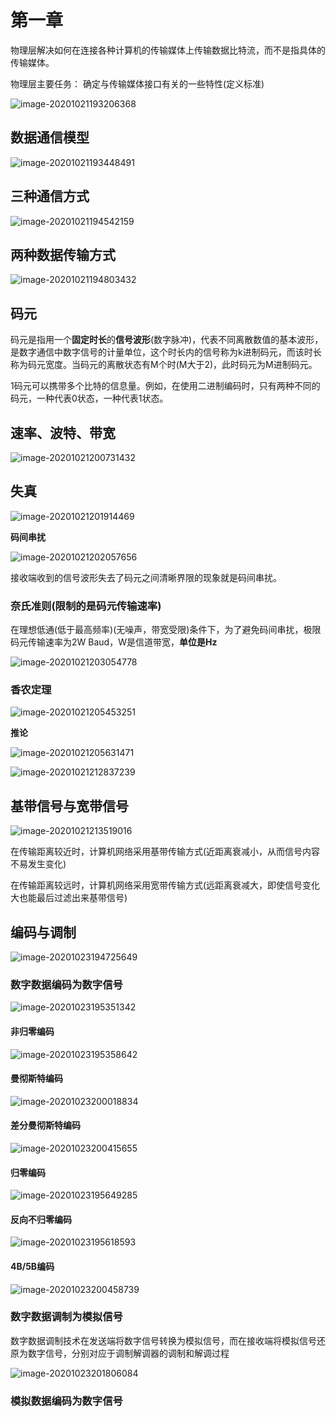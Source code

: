 # 第一章

物理层解决如何在连接各种计算机的传输媒体上传输数据比特流，而不是指具体的传输媒体。  

物理层主要任务： 确定与传输媒体接口有关的一些特性(定义标准)  

![image-20201021193206368](assets/image-20201021193206368.png)

## 数据通信模型

![image-20201021193448491](assets/image-20201021193448491.png)  

## 三种通信方式

![image-20201021194542159](assets/image-20201021194542159.png)  

## 两种数据传输方式

![image-20201021194803432](assets/image-20201021194803432.png)  

## 码元

码元是指用一个**固定时长**的**信号波形**(数字脉冲)，代表不同离散数值的基本波形，是数字通信中数字信号的计量单位，这个时长内的信号称为k进制码元，而该时长称为码元宽度。当码元的离散状态有M个时(M大于2)，此时码元为M进制码元。  

1码元可以携带多个比特的信息量。例如，在使用二进制编码时，只有两种不同的码元，一种代表0状态，一种代表1状态。  

##  速率、波特、带宽

![image-20201021200731432](assets/image-20201021200731432.png)  

##  失真

![image-20201021201914469](assets/image-20201021201914469.png)  

**码间串扰**  

![image-20201021202057656](assets/image-20201021202057656.png)  

接收端收到的信号波形失去了码元之间清晰界限的现象就是码间串扰。  

### 奈氏准则(限制的是码元传输速率)

在理想低通(低于最高频率)(无噪声，带宽受限)条件下，为了避免码间串扰，极限码元传输速率为2W Baud，W是信道带宽，**单位是Hz**  

![image-20201021203054778](assets/image-20201021203054778.png)  

### 香农定理

![image-20201021205453251](assets/image-20201021205453251.png)  

**推论**  

![image-20201021205631471](assets/image-20201021205631471.png)  

 

![image-20201021212837239](assets/image-20201021212837239.png)  

## 基带信号与宽带信号

![image-20201021213519016](assets/image-20201021213519016.png)  

在传输距离较近时，计算机网络采用基带传输方式(近距离衰减小，从而信号内容不易发生变化)  

在传输距离较远时，计算机网络采用宽带传输方式(远距离衰减大，即使信号变化大也能最后过滤出来基带信号)  

  

## 编码与调制

![image-20201023194725649](assets/image-20201023194725649.png)

### 数字数据编码为数字信号

![image-20201023195351342](assets/image-20201023195351342.png)  

#### 非归零编码

![image-20201023195358642](assets/image-20201023195358642.png)  

#### 曼彻斯特编码

![image-20201023200018834](assets/image-20201023200018834.png)  

#### 差分曼彻斯特编码

![image-20201023200415655](assets/image-20201023200415655.png)

#### 归零编码

![image-20201023195649285](assets/image-20201023195649285.png)    

#### 反向不归零编码

![image-20201023195618593](assets/image-20201023195618593.png)  

#### 4B/5B编码

![image-20201023200458739](assets/image-20201023200458739.png)  

### 数字数据调制为模拟信号

数字数据调制技术在发送端将数字信号转换为模拟信号，而在接收端将模拟信号还原为数字信号，分别对应于调制解调器的调制和解调过程  

![image-20201023201806084](assets/image-20201023201806084.png)  

### 模拟数据编码为数字信号

